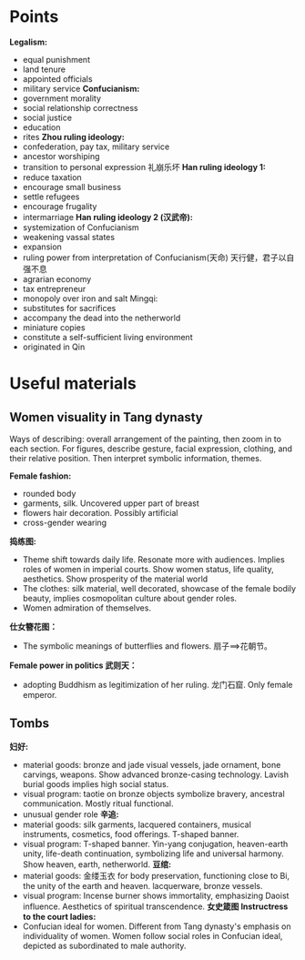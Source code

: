 # Points
**Legalism:**
- equal punishment
- land tenure
- appointed officials
- military service
**Confucianism:**
- government morality
- social relationship correctness
- social justice
- education
- rites
**Zhou ruling ideology:**
- confederation, pay tax, military service
- ancestor worshiping
- transition to personal expression 礼崩乐坏
**Han ruling ideology 1:**
- reduce taxation
- encourage small business
- settle refugees
- encourage frugality
- intermarriage 
**Han ruling ideology 2 (汉武帝):**
- systemization of Confucianism
- weakening vassal states
- expansion
- ruling power from interpretation of Confucianism(天命) 天行健，君子以自强不息
- agrarian economy
- tax entrepreneur
- monopoly over iron and salt
Mingqi:
- substitutes for sacrifices
- accompany the dead into the netherworld
- miniature copies
- constitute a self-sufficient living environment
- originated in Qin
# Useful materials
## Women visuality in Tang dynasty

Ways of describing: overall arrangement of the painting, then zoom in to each section. For figures, describe gesture, facial expression, clothing, and their relative position. Then interpret symbolic information, themes.

**Female fashion:**
- rounded body
- garments, silk. Uncovered upper part of breast
- flowers hair decoration. Possibly artificial
- cross-gender wearing 

**捣练图:**
- Theme shift towards daily life. Resonate more with audiences. Implies roles of women in imperial courts. Show women status, life quality, aesthetics. Show prosperity of the material world
- The clothes: silk material, well decorated, showcase of the female bodily beauty, implies cosmopolitan culture about gender roles. 
- Women admiration of themselves. 

**仕女簪花图：**
- The symbolic meanings of butterflies and flowers. 扇子$\implies$花朝节。

**Female power in politics 武则天：**
- adopting Buddhism as legitimization of her ruling. 龙门石窟. Only female emperor.

## Tombs
**妇好:**
- material goods: bronze and jade visual vessels, jade ornament, bone carvings, weapons. Show advanced bronze-casing technology. Lavish burial goods implies high social status. 
- visual program: taotie on bronze objects symbolize bravery, ancestral communication. Mostly ritual functional.
- unusual gender role
**辛追:**
- material goods: silk garments, lacquered containers, musical instruments, cosmetics, food offerings. T-shaped banner.  
- visual program: T-shaped banner. Yin-yang conjugation, heaven-earth unity, life-death continuation, symbolizing life and universal harmony. Show heaven, earth, netherworld. 
**豆绾:**
- material goods: 金缕玉衣 for body preservation, functioning close to Bi, the unity of the earth and heaven. lacquerware, bronze vessels. 
- visual program: Incense burner shows immortality, emphasizing Daoist influence. Aesthetics of spiritual transcendence. 
**女史箴图 Instructress to the court ladies:**
- Confucian ideal for women. Different from Tang dynasty's emphasis on individuality of women. Women follow social roles in Confucian ideal, depicted as subordinated to male authority. 

